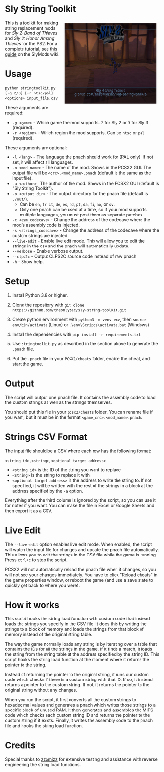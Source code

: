 # Sly String Toolkit
<img src="thumb.png" alt="A screenshot of the Sly 2 title screen with strings replaced where game strings have been replaced with the name and link to the repository." align="right" style="float: right; margin: 10px; width: 300px">

This is a toolkit for making string replacement mods for *Sly 2: Band of Thieves* and *Sly 3: Honor Among Thieves* for the PS2. For a complete tutorial, see [this guide](https://slymods.info/wiki/Guide:Replacing_strings) on the SlyMods wiki.

# Usage

`python stringtoolkit.py [-g 2/3] [-r ntsc/pal] <options> input_file.csv`

These arguments are required:
* `-g <game>` - Which game the mod supports. `2` for Sly 2 or `3` for Sly 3 (required).
* `-r <region>` - Which region the mod supports. Can be `ntsc` or `pal` (required).

These arguments are optional:

* `-l <lang>` - The language the pnach should work for (PAL only). If not set, it will affect all languages.
* `-n <mod_name>` - The name of the mod. Shows in the PCSX2 GUI. The output file will be `<crc>.<mod_name>.pnach` (default is the same as the input file).
* `-a <author> ` The author of the mod. Shows in the PCSX2 GUI (default is "Sly String Toolkit").
* `-o <output_dir>` - The output directory for the pnach file (default is `./out/`).
  * Can be `en`, `fr`, `it`, `de`, `es`, `nd`, `pt`, `da`, `fi`, `no`, or `sv`.
  * Only one pnach can be used at a time, so if your mod supports multiple languages, you must post them as separate patches.
* `-c <asm_codecave>` - Change the address of the codecave where the mod's assembly code is injected.
* `-s <strings_codecave>` - Change the address of the codecave where the custom strings are injected.
* `--live-edit` - Enable live edit mode. This will allow you to edit the strings in the csv and the pnach will automatically update.
* `--verbose` - Enable verbose output.
* `--clps2c` - Output CLPS2C source code instead of raw pnach
* `-h` - Show help.

# Setup

1. Install Python 3.8 or higher.

2. Clone the repository with `git clone https://github.com/theonlyzac/sly-string-toolkit.git`

3. Create python environment with `python3 -m venv env`, then `source env/bin/activate` (Linux) or `.\env\Scripts\activate.bat` (Windows)

4. Install the dependencies with `pip install -r requirements.txt`

5. Use `stringtoolkit.py` as described in the section above to generate the `.pnach` file.

6. Put the `.pnach` file in your `PCSX2/cheats` folder, enable the cheat, and start the game.

# Output

The script will output one pnach file. It contains the assembly code to load the custom strings as well as the strings themselves.

You should put this file in your `pcsx2/cheats` folder. You can rename file if you want, but it must be in the format `<game_crc>.<mod_name>.pnach`.

# Strings CSV Format

The input file should be a CSV where each row has the following format:

`<string id>,<string>,<optional target address>`

* `<string id>` is the ID of the string you want to replace
* `<string>` is the string to replace it with
* `<optional target address>` is the address to write the string to. If not specified, it will be written with the rest of the strings in a block at the address specified by the `-a` option.

Everything after the third column is ignored by the script, so you can use it for notes if you want. You can make the file in Excel or Google Sheets and then export it as a CSV.

# Live Edit

The `--live-edit` option enables live edit mode. When enabled, the script will watch the input file for changes and update the pnach file automatically. This allows you to edit the strings in the CSV file while the game is running. Press `ctrl+c` to stop the script.

PCSX2 will not automatically reload the pnach file when it changes, so you will not see your changes immediately. You have to click "Reload cheats" in the game properties window, or reboot the game (and use a save state to quickly get back to where you were).

# How it works

This script hooks the string load function with custom code that instead loads the strings you specify in the CSV file. It does this by writing the strings to a block of memory and loads the strings from that block of memory instead of the original string table.

The way the game normally loads any string is by iterating over a table that contains the IDs for all the strings in the game. If it finds a match, it loads the string from the string table at the address specified by the string ID. This script hooks the string load function at the moment where it returns the pointer to the string.

Instead of returning the pointer to the original string, it runs our custom code which checks if there is a custom string with that ID. If so, it instead returns a pointer to the custom string. If not, it returns the pointer to the original string without any changes.

When you run the script, it first converts all the custom strings to hexadecimal values and generates a pnach which writes those strings to a specific block of unused RAM. It then generates and assembles the MIPS code which checks each custom string ID and returns the pointer to the custom string if it exists. Finally, it writes the assembly code to the pnach file and hooks the string load function.

# Credits

Special thanks to [zzamizz](https://github.com/zzamizz) for extensive testing and assistance with reverse engineering the string load functions.
